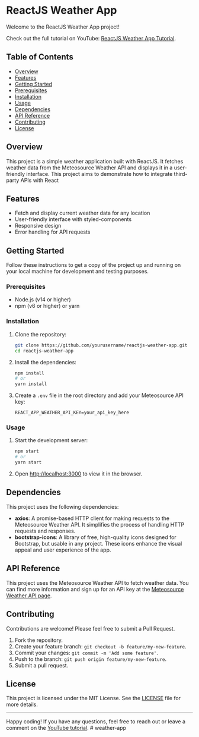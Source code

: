 # ReactJS Weather App

Welcome to the ReactJS Weather App project!

Check out the full tutorial on YouTube: [ReactJS Weather App Tutorial](https://youtu.be/YxTkX_DDSGs).

## Table of Contents

- [Overview](#overview)
- [Features](#features)
- [Getting Started](#getting-started)
- [Prerequisites](#prerequisites)
- [Installation](#installation)
- [Usage](#usage)
- [Dependencies](#dependencies)
- [API Reference](#api-reference)
- [Contributing](#contributing)
- [License](#license)

## Overview

This project is a simple weather application built with ReactJS. It fetches weather data from the Meteosource Weather API and displays it in a user-friendly interface. This project aims to demonstrate how to integrate third-party APIs with React

## Features

- Fetch and display current weather data for any location
- User-friendly interface with styled-components
- Responsive design
- Error handling for API requests

## Getting Started

Follow these instructions to get a copy of the project up and running on your local machine for development and testing purposes.

### Prerequisites

- Node.js (v14 or higher)
- npm (v6 or higher) or yarn

### Installation

1. Clone the repository:

   ```sh
   git clone https://github.com/yourusername/reactjs-weather-app.git
   cd reactjs-weather-app
   ```

2. Install the dependencies:

   ```sh
   npm install
   # or
   yarn install
   ```

3. Create a `.env` file in the root directory and add your Meteosource API key:
   ```env
   REACT_APP_WEATHER_API_KEY=your_api_key_here
   ```

### Usage

1. Start the development server:

   ```sh
   npm start
   # or
   yarn start
   ```

2. Open [http://localhost:3000](http://localhost:3000) to view it in the browser.

## Dependencies

This project uses the following dependencies:

- **axios**: A promise-based HTTP client for making requests to the Meteosource Weather API. It simplifies the process of handling HTTP requests and responses.
- **bootstrap-icons**: A library of free, high-quality icons designed for Bootstrap, but usable in any project. These icons enhance the visual appeal and user experience of the app.

## API Reference

This project uses the Meteosource Weather API to fetch weather data. You can find more information and sign up for an API key at the [Meteosource Weather API page](https://rapidapi.com/MeteosourceWeather/api/ai-weather-by-meteosource).

## Contributing

Contributions are welcome! Please feel free to submit a Pull Request.

1. Fork the repository.
2. Create your feature branch: `git checkout -b feature/my-new-feature`.
3. Commit your changes: `git commit -m 'Add some feature'`.
4. Push to the branch: `git push origin feature/my-new-feature`.
5. Submit a pull request.

## License

This project is licensed under the MIT License. See the [LICENSE](LICENSE) file for more details.

---

Happy coding! If you have any questions, feel free to reach out or leave a comment on the [YouTube tutorial](https://youtu.be/YxTkX_DDSGs).
#   w e a t h e r - a p p  
 